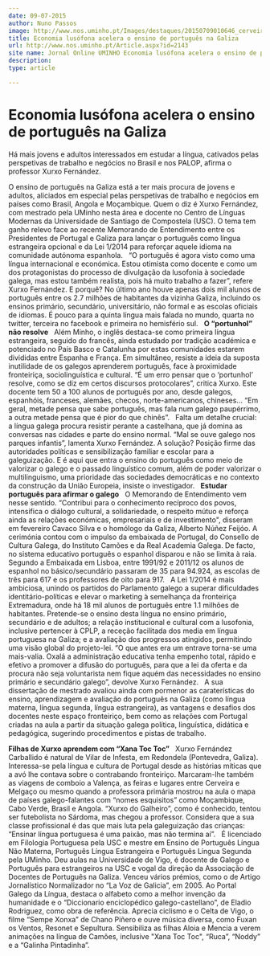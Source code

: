 ```yaml
---
date: 09-07-2015
author: Nuno Passos
image: http://www.nos.uminho.pt/Images/destaques/20150709010646_cerveiravista66e4190558773319f6dfe6ff819390ee.jpg
title: Economia lusófona acelera o ensino de português na Galiza
url: http://www.nos.uminho.pt/Article.aspx?id=2143
site name: Jornal Online UMINHO Economia lusófona acelera o ensino de português na Galiza
description: 
type: article

---
```

# Economia lusófona acelera o ensino de português na Galiza


  

Há mais jovens e adultos interessados em estudar a língua, cativados pelas perspetivas de trabalho e negócios no Brasil e nos PALOP, afirma o professor Xurxo Fernández.

O ensino de português na Galiza está a ter mais procura de jovens e adultos, aliciados em especial pelas perspetivas de trabalho e negócios em países como Brasil, Angola e Moçambique. Quem o diz é Xurxo Fernández, com mestrado pela UMinho nesta área e docente no Centro de Línguas Modernas da Universidade de Santiago de Compostela (USC). O tema tem ganho relevo face ao recente Memorando de Entendimento entre os Presidentes de Portugal e Galiza para lançar o português como língua estrangeira opcional e da Lei 1/2014 para reforçar aquele idioma na comunidade autónoma espanhola.
 
“O português é agora visto como uma língua internacional e económica. Estou otimista como docente e como um dos protagonistas do processo de divulgação da lusofonia à sociedade galega, mas estou também realista, pois há muito trabalho a fazer”, refere Xurxo Fernández. E porquê? No último ano houve apenas dois mil alunos de português entre os 2.7 milhões de habitantes da vizinha Galiza, incluindo os ensinos primário, secundário, universitário, não formal e as escolas oficiais de idiomas. É pouco para a quinta língua mais falada no mundo, quarta no twitter, terceira no facebook e primeira no hemisfério sul.
 
**O “portunhol” não resolve** 
 
Além Minho, o inglês destaca-se como primeira língua estrangeira, seguido do francês, ainda estudado por tradição académica e potenciado no País Basco e Catalunha por estas comunidades estarem divididas entre Espanha e França. Em simultâneo, resiste a ideia da suposta inutilidade de os galegos aprenderem português, face à proximidade fronteiriça, sociolinguística e cultural. “É um erro pensar que o ‘portunhol’ resolve, como se diz em certos discursos protocolares”, critica Xurxo. Este docente tem 50 a 100 alunos de português por ano, desde galegos, espanhóis, franceses, alemães, checos, norte-americanos, chineses... “Em geral, metade pensa que sabe português, mas fala num galego paupérrimo, a outra metade pensa que é pior do que chinês”.
 
Falta um detalhe crucial: a língua galega procura resistir perante a castelhana, que já domina as conversas nas cidades e parte do ensino normal. “Mal se ouve galego nos parques infantis”, lamenta Xurxo Fernández. A solução? Posição firme das autoridades políticas e sensibilização familiar e escolar para a galeguização. E é aqui que entra o ensino do português como meio de valorizar o galego e o passado linguístico comum, além de poder valorizar o multilinguismo, uma prioridade das sociedades democráticas e no contexto da construção da União Europeia, insiste o investigador.
 
**Estudar português para afirmar o galego** 
 
O Memorando de Entendimento vem nesse sentido. “Contribui para o conhecimento recíproco dos povos, intensifica o diálogo cultural, a solidariedade, o respeito mútuo e reforça ainda as relações económicas, empresariais e de investimento", disseram em fevereiro Cavaco Silva e o homólogo da Galiza, Alberto Núñez Feijóo. A cerimónia contou com o impulso da embaixada de Portugal, do Consello de Cultura Galega, do Instituto Camões e da Real Academia Galega. De facto, no sistema educativo português o espanhol disparou e não se limita à raia. Segundo a Embaixada em Lisboa, entre 1991/92 e 2011/12 os alunos de espanhol no básico/secundário passaram de 35 para 94.924, as escolas de três para 617 e os professores de oito para 917.
 
A Lei 1/2014 é mais ambiciosa, unindo os partidos do Parlamento galego a superar dificuldades identitário-políticas e elevar o marketing à semelhança da fronteiriça Extremadura, onde há 18 mil alunos de português entre 1.1 milhões de habitantes. Pretende-se o ensino desta língua no ensino primário, secundário e de adultos; a relação institucional e cultural com a lusofonia, inclusive pertencer à CPLP, a receção facilitada dos media em língua portuguesa na Galiza; e a avaliação dos progressos atingidos, permitindo uma visão global do projeto-lei. “O que antes era um entrave torna-se uma mais-valia. Oxalá a administração educativa tenha empenho total, rápido e efetivo a promover a difusão do português, para que a lei da oferta e da procura não seja voluntarista nem fique aquém das necessidades no ensino primário e secundário galego”, devolve Xurxo Fernández.
 
A sua dissertação de mestrado avaliou ainda com pormenor as caraterísticas do ensino, aprendizagem e avaliação do português na Galiza (como língua materna, língua segunda, língua estrangeira), as vantagens e desafios dos docentes neste espaço fronteiriço, bem como as relações com Portugal criadas na aula a partir da situação galega política, linguística, didática e pedagógica, sugerindo procedimentos e pistas de trabalho.

**Filhas de Xurxo aprendem com “Xana Toc Toc”** 
 
Xurxo Fernández Carballido é natural de Vilar de Infesta, em Redondela (Pontevedra, Galiza). Interessa-se pela língua e cultura de Portugal desde as histórias míticas que a avó lhe contava sobre o contrabando fronteiriço. Marcaram-lhe também as viagens de comboio a Valença, as feiras e lugares entre Cerveira e Melgaço ou mesmo quando a professora primária mostrou na aula o mapa de países galego-falantes com “nomes esquisitos” como Moçambique, Cabo Verde, Brasil e Angola. “Xurxo do Galheiro”, como é conhecido, tentou ser futebolista no Sárdoma, mas chegou a professor. Considera que a sua classe profissional é das que mais luta pela galeguização das crianças: “Ensinar língua portuguesa é uma paixão, mas não termina aí”.
 
É licenciado em Filologia Portuguesa pela USC e mestre em Ensino de Português Língua Não Materna, Português Língua Estrangeira e Português Língua Segunda pela UMinho. Deu aulas na Universidade de Vigo, é docente de Galego e Português para estrangeiros na USC e vogal da direção da Associação de Docentes de Português na Galiza. Venceu vários prémios, como o de Artigo Jornalístico Normalizador no “La Voz de Galicia”, em 2005. Ao Portal Galego da Língua, destaca o alfabeto como a melhor invenção da humanidade e o “Diccionario enciclopédico galego-castellano”, de Eladio Rodriguez, como obra de referência. Aprecia ciclismo e o Celta de Vigo, o filme “Sempe Xonxa” de Chano Piñero e ouve música diversa, como Fuxan os Ventos, Resonet e Sepultura. Sensibiliza as filhas Aloia e Mencia a verem animações na língua de Camões, inclusive "Xana Toc Toc", “Ruca”, “Noddy” e a “Galinha Pintadinha”.
 

